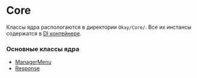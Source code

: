 # Core

Классы ядра распологаются в директории `Okay/Core/`.
Все их инстансы содержатся в [DI контейнере](./di_container.md "Dependency injection container").

### Основные классы ядра

* [ManagerMenu](./core/ManagerMenu.md)
* [Response](./core/Response.md)
